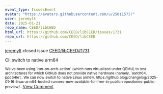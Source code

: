 ```yaml
---
event_type: IssuesEvent
avatar: "https://avatars.githubusercontent.com/u/25011573?"
user: jeremylt
date: 2025-01-21
repo_name: CEED/libCEED
html_url: https://github.com/CEED/libCEED/issues/1731
repo_url: https://github.com/CEED/libCEED
---
```


<a href='https://github.com/jeremylt' target='_blank'>jeremylt</a> closed issue <a href='https://github.com/CEED/libCEED/issues/1731' target='_blank'>CEED/libCEED#1731</a>.

<p>CI: switch to native arm64</p><small>We've been using `run-on-arch-action` (which runs virtualized under QEMU) to test architectures for which GitHub does not provide native hardware (namely, `aarch64, ppc64le`). We can now switch to native Linux arm64. https://github.blog/changelog/2025-01-16-linux-arm64-hosted-runners-now-available-for-free-in-public-repositories-public-preview/...</small><a href='https://github.com/CEED/libCEED/issues/1731' target='_blank'>View Comment</a>